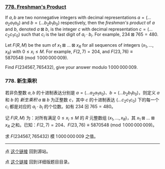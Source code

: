 ### [778. Freshman's Product](https://projecteuler.net/problem=778)

If $a,b$ are two nonnegative integers with decimal representations $a=(\dots a_2a_1a_0)$ and $b=(\dots b_2b_1b_0)$ respectively, then the *freshman's product* of $a$ and $b$, denoted $a\boxtimes b$, is the integer $c$ with decimal representation $c=(\dots c_2c_1c_0)$ such that $c_i$ is the last digit of $a_i\cdot b_i$.
For example, $234 \boxtimes 765 = 480$.

Let $F(R,M)$ be the sum of $x_1 \boxtimes \dots \boxtimes x_R$ for all sequences of integers $(x_1,\dots,x_R)$ with $0\leq x_i \leq M$.
For example, $F(2, 7) = 204$, and $F(23, 76) \equiv 5870548 \pmod{ 1\,000\,000\,009}$.

Find $F(234567,765432)$, give your answer modulo $1\,000\,000\,009$.

### 778. 新生乘积

若非负整数 $a, b$ 的十进制表达分别是 $a=(\dots a_2a_1a_0)$、$b=(\dots b_2b_1b_0)$，则定义 $a$ 和 $b$ 的 *新生乘积* $a\boxtimes b$ 为正整数 $c$，其中 $c$ 的十进制表达 $(\dots c_2c_1c_0)$ 下的每一个 $c_i$ 都是对应的 $a_i\cdot b_i$ 的个位数。如有 $234 \boxtimes 765 = 480$。

记 $F(R,M)$ 为：对所有满足 $0\leq x_i \leq M$ 的 $R$ 元整数组 $(x_1,\dots,x_R)$，其 $x_1 \boxtimes \dots \boxtimes x_R$ 之和。已知：$F(2, 7) = 204$、$F(23, 76) \equiv 5870548 \pmod{ 1\,000\,000\,009}$。

求 $F(234567,765432)$ 模 $1\,000\,000\,009$ 之值。

---

点 [这个链接](https://fsy-juruo.github.io/pe-chinese-translation/) 回到源站。

点 [这个链接](https://fsy-juruo.github.io/pe-chinese-translation/detailed_content_archives.html) 回到详细版题目目录。
